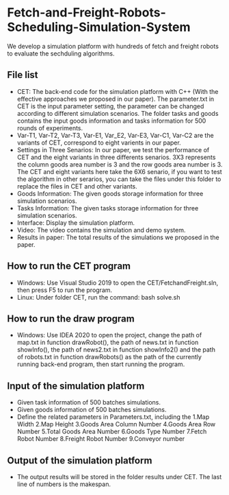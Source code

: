 # Fetch-and-Freight-Robots-Scheduling-Simulation-System
We develop a simulation platform with hundreds of fetch and freight robots to evaluate the sechduling algorithms. 

## File list
* CET: The back-end code for the simulation platform with C++ (With the effective approaches we proposed in our paper). 
  The parameter.txt in CET is the input parameter setting, the parameter can be changed according to different simulation scenarios. The folder tasks and goods contains the input   goods information and tasks information for 500 rounds of experiments.
* Var-T1, Var-T2, Var-T3, Var-E1, Var_E2, Var-E3, Var-C1, Var-C2 are the variants of CET, correspond to eight varients in our paper.
* Settings in Three Senarios: In our paper, we test the performance of CET and the eight variants in three differents senarios. 3X3 represents the column goods area number is 3 and the row goods area number is 3. The CET and eight variants here take the 6X6 senario, if you want to test the algorithm in other serarios, you can take the files under this folder to replace the files in CET and other variants.
* Goods Information: The given goods storage information for three simulation scenarios.
* Tasks Information: The given tasks storage information for three simulation scenarios.
* Interface: Display the simulation platform.
* Video: The video contains the simulation and demo system.
* Results in paper: The total results of the simulations we proposed in the paper.

## How to run the CET program
* Windows: Use Visual Studio 2019 to open the CET/FetchandFreight.sln, then press F5 to run the program.
* Linux: Under folder CET, run the command: bash solve.sh

## How to run the draw program
* Windows: Use IDEA 2020 to open the project, change the path of map.txt in function drawRobot(), the path of news.txt in function showInfo(), the path of news2.txt in function showInfo2() and the path of robots.txt in function drawRobots() as the path of the currently running back-end program, then start running the program.

## Input of the simulation platform
* Given task information of 500 batches simulations.
* Given goods information of 500 batches simulations.
* Define the related parameters in Parameters.txt, including the 1.Map Width 2.Map Height 3.Goods Area Column Number 4.Goods Area Row Number 5.Total Goods Area Number 6.Goods Type Number 7.Fetch Robot Number 8.Freight Robot Number 9.Conveyor number

## Output of the simulation platform
* The output results will be stored in the folder results under CET. The last line of numbers is the makespan.  

